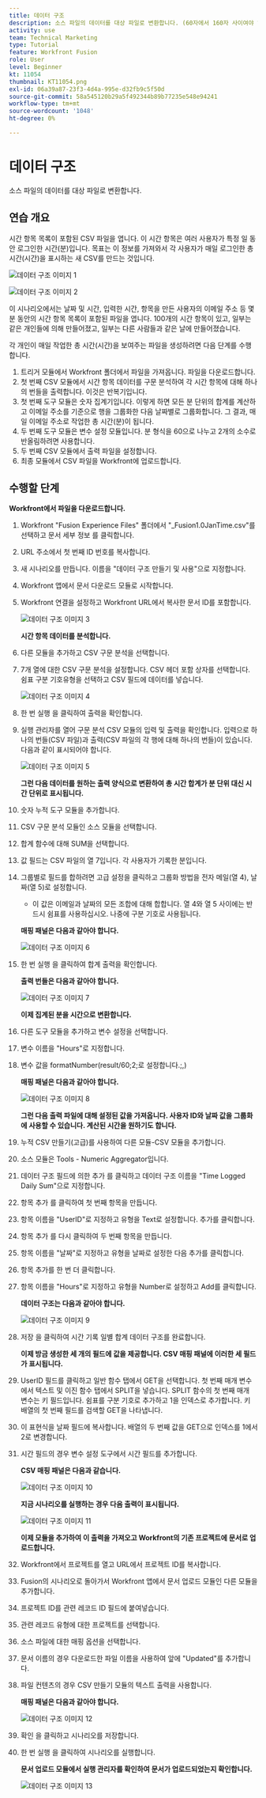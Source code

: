```yaml
---
title: 데이터 구조
description: 소스 파일의 데이터를 대상 파일로 변환합니다. (60자에서 160자 사이여야 하지만 58자)
activity: use
team: Technical Marketing
type: Tutorial
feature: Workfront Fusion
role: User
level: Beginner
kt: 11054
thumbnail: KT11054.png
exl-id: 06a39a87-23f3-4d4a-995e-d32fb9c5f50d
source-git-commit: 58a545120b29a5f492344b89b77235e548e94241
workflow-type: tm+mt
source-wordcount: '1048'
ht-degree: 0%

---
```


# 데이터 구조

소스 파일의 데이터를 대상 파일로 변환합니다.

## 연습 개요

시간 항목 목록이 포함된 CSV 파일을 엽니다. 이 시간 항목은 여러 사용자가 특정 일 동안 로그인한 시간(분)입니다. 목표는 이 정보를 가져와서 각 사용자가 매일 로그인한 총 시간(시간)을 표시하는 새 CSV를 만드는 것입니다.

![데이터 구조 이미지 1](../12-exercises/assets/data-structures-walkthrough-1.png)

![데이터 구조 이미지 2](../12-exercises/assets/data-structures-walkthrough-2.png)


이 시나리오에서는 날짜 및 시간, 입력한 시간, 항목을 만든 사용자의 이메일 주소 등 몇 분 동안의 시간 항목 목록이 포함된 파일을 엽니다. 100개의 시간 항목이 있고, 일부는 같은 개인들에 의해 만들어졌고, 일부는 다른 사람들과 같은 날에 만들어졌습니다.

각 개인이 매일 작업한 총 시간(시간)을 보여주는 파일을 생성하려면 다음 단계를 수행합니다.

1. 트리거 모듈에서 Workfront 폴더에서 파일을 가져옵니다. 파일을 다운로드합니다.
1. 첫 번째 CSV 모듈에서 시간 항목 데이터를 구문 분석하여 각 시간 항목에 대해 하나의 번들을 출력합니다. 이것은 반복기입니다.
1. 첫 번째 도구 모듈은 숫자 집계기입니다. 이렇게 하면 모든 분 단위의 합계를 계산하고 이메일 주소를 기준으로 행을 그룹화한 다음 날짜별로 그룹화합니다. 그 결과, 매일 이메일 주소로 작업한 총 시간(분)이 됩니다.
1. 두 번째 도구 모듈은 변수 설정 모듈입니다. 분 형식을 60으로 나누고 2개의 소수로 반올림하려면 사용합니다.
1. 두 번째 CSV 모듈에서 출력 파일을 설정합니다.
1. 최종 모듈에서 CSV 파일을 Workfront에 업로드합니다.

## 수행할 단계

**Workfront에서 파일을 다운로드합니다.**

1. Workfront &quot;Fusion Experience Files&quot; 폴더에서 &quot;_Fusion1.0JanTime.csv&quot;를 선택하고 문서 세부 정보 를 클릭합니다.
1. URL 주소에서 첫 번째 ID 번호를 복사합니다.
1. 새 시나리오를 만듭니다. 이름을 &quot;데이터 구조 만들기 및 사용&quot;으로 지정합니다.
1. Workfront 앱에서 문서 다운로드 모듈로 시작합니다.
1. Workfront 연결을 설정하고 Workfront URL에서 복사한 문서 ID를 포함합니다.

   ![데이터 구조 이미지 3](../12-exercises/assets/data-structures-walkthrough-3.png)

   **시간 항목 데이터를 분석합니다.**

1. 다른 모듈을 추가하고 CSV 구문 분석을 선택합니다.
1. 7개 열에 대한 CSV 구문 분석을 설정합니다. CSV 헤더 포함 상자를 선택합니다. 쉼표 구분 기호유형을 선택하고 CSV 필드에 데이터를 넣습니다.

   ![데이터 구조 이미지 4](../12-exercises/assets/data-structures-walkthrough-4.png)

1. 한 번 실행 을 클릭하여 출력을 확인합니다.
1. 실행 관리자를 열어 구문 분석 CSV 모듈의 입력 및 출력을 확인합니다. 입력으로 하나의 번들(CSV 파일)과 출력(CSV 파일의 각 행에 대해 하나의 번들)이 있습니다. 다음과 같이 표시되어야 합니다.

   ![데이터 구조 이미지 5](../12-exercises/assets/data-structures-walkthrough-5.png)

   **그런 다음 데이터를 원하는 출력 양식으로 변환하여 총 시간 합계가 분 단위 대신 시간 단위로 표시됩니다.**

1. 숫자 누적 도구 모듈을 추가합니다.
1. CSV 구문 분석 모듈인 소스 모듈을 선택합니다.
1. 합계 함수에 대해 SUM을 선택합니다.
1. 값 필드는 CSV 파일의 열 7입니다. 각 사용자가 기록한 분입니다.
1. 그룹별로 필드를 합하려면 고급 설정을 클릭하고 그룹화 방법을 전자 메일(열 4), 날짜(열 5)로 설정합니다.

   + 이 값은 이메일과 날짜의 모든 조합에 대해 합합니다. 열 4와 열 5 사이에는 반드시 쉼표를 사용하십시오. 나중에 구분 기호로 사용됩니다.

   **매핑 패널은 다음과 같아야 합니다.**

   ![데이터 구조 이미지 6](../12-exercises/assets/data-structures-walkthrough-6.png)

1. 한 번 실행 을 클릭하여 합계 출력을 확인합니다.

   **출력 번들은 다음과 같아야 합니다.**

   ![데이터 구조 이미지 7](../12-exercises/assets/data-structures-walkthrough-7.png)

   **이제 집계된 분을 시간으로 변환합니다.**

1. 다른 도구 모듈을 추가하고 변수 설정을 선택합니다.
1. 변수 이름을 &quot;Hours&quot;로 지정합니다.
1. 변수 값을 formatNumber(result/60;2;로 설정합니다.;,)

   **매핑 패널은 다음과 같아야 합니다.**

   ![데이터 구조 이미지 8](../12-exercises/assets/data-structures-walkthrough-8.png)

   **그런 다음 출력 파일에 대해 설정된 값을 가져옵니다. 사용자 ID와 날짜 값을 그룹화에 사용할 수 있습니다. 계산된 시간을 원하기도 합니다.**

1. 누적 CSV 만들기(고급)를 사용하여 다른 모듈-CSV 모듈을 추가합니다.
1. 소스 모듈은 Tools - Numeric Aggregator입니다.
1. 데이터 구조 필드에 의한 추가 를 클릭하고 데이터 구조 이름을 &quot;Time Logged Daily Sum&quot;으로 지정합니다.
1. 항목 추가 를 클릭하여 첫 번째 항목을 만듭니다.
1. 항목 이름을 &quot;UserID&quot;로 지정하고 유형을 Text로 설정합니다. 추가를 클릭합니다.
1. 항목 추가 를 다시 클릭하여 두 번째 항목을 만듭니다.
1. 항목 이름을 &quot;날짜&quot;로 지정하고 유형을 날짜로 설정한 다음 추가를 클릭합니다.
1. 항목 추가를 한 번 더 클릭합니다.
1. 항목 이름을 &quot;Hours&quot;로 지정하고 유형을 Number로 설정하고 Add를 클릭합니다.

   **데이터 구조는 다음과 같아야 합니다.**

   ![데이터 구조 이미지 9](../12-exercises/assets/data-structures-walkthrough-9.png)

1. 저장 을 클릭하여 시간 기록 일별 합계 데이터 구조를 완료합니다.

   **이제 방금 생성한 세 개의 필드에 값을 제공합니다. CSV 매핑 패널에 이러한 세 필드가 표시됩니다.**

1. UserID 필드를 클릭하고 일반 함수 탭에서 GET을 선택합니다. 첫 번째 매개 변수에서 텍스트 및 이진 함수 탭에서 SPLIT을 넣습니다. SPLIT 함수의 첫 번째 매개 변수는 키 필드입니다. 쉼표를 구분 기호로 추가하고 1을 인덱스로 추가합니다. 키 배열의 첫 번째 필드를 검색할 GET을 나타냅니다.
1. 이 표현식을 날짜 필드에 복사합니다. 배열의 두 번째 값을 GET으로 인덱스를 1에서 2로 변경합니다.
1. 시간 필드의 경우 변수 설정 도구에서 시간 필드를 추가합니다.

   **CSV 매핑 패널은 다음과 같습니다.**

   ![데이터 구조 이미지 10](../12-exercises/assets/data-structures-walkthrough-10.png)

   **지금 시나리오를 실행하는 경우 다음 출력이 표시됩니다.**

   ![데이터 구조 이미지 11](../12-exercises/assets/data-structures-walkthrough-11.png)

   **이제 모듈을 추가하여 이 출력을 가져오고 Workfront의 기존 프로젝트에 문서로 업로드합니다.**

1. Workfront에서 프로젝트를 열고 URL에서 프로젝트 ID를 복사합니다.
1. Fusion의 시나리오로 돌아가서 Workfront 앱에서 문서 업로드 모듈인 다른 모듈을 추가합니다.
1. 프로젝트 ID를 관련 레코드 ID 필드에 붙여넣습니다.
1. 관련 레코드 유형에 대한 프로젝트를 선택합니다.
1. 소스 파일에 대한 매핑 옵션을 선택합니다.
1. 문서 이름의 경우 다운로드한 파일 이름을 사용하여 앞에 &quot;Updated&quot;를 추가합니다.
1. 파일 컨텐츠의 경우 CSV 만들기 모듈의 텍스트 출력을 사용합니다.

   **매핑 패널은 다음과 같아야 합니다.**

   ![데이터 구조 이미지 12](../12-exercises/assets/data-structures-walkthrough-12.png)

1. 확인 을 클릭하고 시나리오를 저장합니다.
1. 한 번 실행 을 클릭하여 시나리오를 실행합니다.

   **문서 업로드 모듈에서 실행 관리자를 확인하여 문서가 업로드되었는지 확인합니다.**

   ![데이터 구조 이미지 13](../12-exercises/assets/data-structures-walkthrough-13.png)
